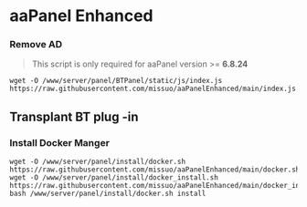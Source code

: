 # aaPanel Enhanced

### Remove AD
> This script is only required for aaPanel version >= **6.8.24**
~~~
wget -O /www/server/panel/BTPanel/static/js/index.js https://raw.githubusercontent.com/missuo/aaPanelEnhanced/main/index.js
~~~

## Transplant BT plug -in
### Install Docker Manger
~~~
wget -O /www/server/panel/install/docker.sh https://raw.githubusercontent.com/missuo/aaPanelEnhanced/main/docker.sh
wget -O /www/server/panel/install/docker_install.sh https://raw.githubusercontent.com/missuo/aaPanelEnhanced/main/docker_install.sh
bash /www/server/panel/install/docker.sh install
~~~
